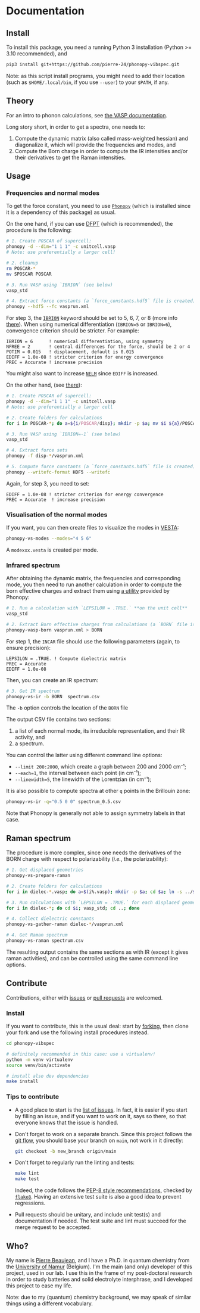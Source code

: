 # Documentation

## Install

To install this package, you need a running Python 3 installation (Python >= 3.10 recommended), and

```bash
pip3 install git+https://github.com/pierre-24/phonopy-vibspec.git
```

Note: as this script install programs, you might need to add their location (such as `$HOME/.local/bin`, if you use `--user`) to your `$PATH`, if any.

## Theory

For an intro to phonon calculations, see [the VASP documentation](https://www.vasp.at/wiki/index.php/Phonons:_Theory). 

Long story short, in order to get a spectra, one needs to:

1. Compute the dynamic matrix (also called mass-weighted hessian) and diagonalize it, which will provide the frequencies and modes, and
2. Compute the Born charge in order to compute the IR intensities and/or their derivatives to get the Raman intensities.

## Usage

### Frequencies and normal modes

To get the force constant, you need to use [`Phonopy`](https://phonopy.github.io/phonopy/index.html) (which is installed since it is a dependency of this package) as usual.

On the one hand, if you can use [DFPT]( https://phonopy.github.io/phonopy/vasp-dfpt.html#vasp-dfpt-interface) (which is recommended), the procedure is the following:

```bash
# 1. Create POSCAR of supercell:
phonopy -d --dim="1 1 1" -c unitcell.vasp 
# Note: use preferentially a larger cell!

# 2. cleanup
rm POSCAR-*
mv SPOSCAR POSCAR

# 3. Run VASP using `IBRION` (see below)
vasp_std

# 4. Extract force constants (a `force_constants.hdf5` file is created)
phonopy --hdf5 --fc vasprun.xml
```

For step 3, the [`IBRION`](https://www.vasp.at/wiki/index.php/IBRION) keyword should be set to 5, 6, 7, or 8 (more info [there](https://www.vasp.at/wiki/index.php/IBRION#Computing_the_phonon_modes)).
When using numerical differentiation (`IBRION=5` or `IBRION=6`), convergence criterion should be stricter.
For example:

```text
IBRION = 6      ! numerical differentiation, using symmetry
NFREE = 2       ! central differences for the force, should be 2 or 4
POTIM = 0.015   ! displacement, default is 0.015
EDIFF = 1.0e-08 ! stricter criterion for energy convergence
PREC = Accurate ! increase precision
```

You might also want to increase [`NELM`](https://www.vasp.at/wiki/index.php/NELM) since `EDIFF` is increased.

On the other hand, (see [there](https://phonopy.github.io/phonopy/vasp.html)):

```bash
# 1. Create POSCAR of supercell:
phonopy -d --dim="1 1 1" -c unitcell.vasp 
# Note: use preferentially a larger cell

# 2. Create folders for calculations
for i in POSCAR-*; do a=${i/POSCAR/disp}; mkdir -p $a; mv $i ${a}/POSCAR; done; 

# 3. Run VASP using `IBRION=-1` (see below)
vasp_std

# 4. Extract force sets
phonopy -f disp-*/vasprun.xml

# 5. Compute force constants (a `force_constants.hdf5` file is created)
phonopy --writefc-format HDF5 --writefc
```

Again, for step 3, you need to set:

```text
EDIFF = 1.0e-08 ! stricter criterion for energy convergence
PREC = Accurate  ! increase precision
```

### Visualisation of the normal modes

If you want, you can then create files to visualize the modes in [VESTA](http://jp-minerals.org/vesta/en/):

```bash
phonopy-vs-modes --modes="4 5 6"
```

A `modexxx.vesta` is created per mode.

### Infrared spectrum

After obtaining the dynamic matrix, the frequencies and corresponding mode, you then need to run another calculation in order to compute the born effective charges and extract them using [a utility](https://phonopy.github.io/phonopy/auxiliary-tools.html#phonopy-vasp-born) provided by Phonopy:

```bash
# 1. Run a calculation with `LEPSILON = .TRUE.` **on the unit cell**
vasp_std

# 2. Extract Born effective charges from calculations (a `BORN` file is created)
phonopy-vasp-born vasprun.xml > BORN
```

For step 1, the `INCAR` file should use the following parameters (again, to ensure precision):

```text
LEPSILON = .TRUE. ! Compute dielectric matrix
PREC = Accurate
EDIFF = 1.0e-08
```

Then, you can create an IR spectrum:

```bash
# 3. Get IR spectrum
phonopy-vs-ir -b BORN  spectrum.csv
```

The `-b` option controls the location of the `BORN` file

The output CSV file contains two sections:

1. a list of each normal mode, its irreducible representation, and their IR activity, and
2. a spectrum.

You can control the latter using different command line options:

+ `--limit 200:2000`, which create a graph between 200 and 2000 cm⁻¹;
+ `--each=1`, the interval between each point (in cm⁻¹);
+ `--linewidth=5`, the linewidth of the Lorentzian (in cm⁻¹);

It is also possible to compute spectra at other `q` points in the Brillouin zone:

```bash
phonopy-vs-ir -q="0.5 0 0" spectrum_0.5.csv
```

Note that Phonopy is generally not able to assign symmetry labels in that case.

## Raman spectrum

The procedure is more complex, since one needs the derivatives of the BORN charge with respect to polarizability (*i.e.*, the polarizability):

```bash
# 1. Get displaced geometries
phonopy-vs-prepare-raman

# 2. Create folders for calculations
for i in dielec-*.vasp; do a=$(i%.vasp); mkdir -p $a; cd $a; ln -s ../$i POSCAR; cd ..; done; 

# 3. Run calculations with `LEPSILON = .TRUE.` for each displaced geometry
for i in dielec-*; do cd $i; vasp_std; cd ..; done

# 4. Collect dielectric constants
phonopy-vs-gather-raman dielec-*/vasprun.xml

# 4. Get Raman spectrum
phonopy-vs-raman spectrum.csv
```

The resulting output contains the same sections as with IR (except it gives raman activities), and can be controlled using the same command line options.

## Contribute

Contributions, either with [issues](https://github.com/pierre-24/phonopy-vibspec/issues) or [pull requests](https://github.com/pierre-24/phonopy-vibspec/pulls) are welcomed.

### Install

If you want to contribute, this is the usual deal: 
start by [forking](https://guides.github.com/activities/forking/), then clone your fork and use the following install procedures instead.

```bash
cd phonopy-vibspec

# definitely recommended in this case: use a virtualenv!
python -m venv virtualenv
source venv/bin/activate

# install also dev dependencies
make install
```

### Tips to contribute

+ A good place to start is the [list of issues](https://github.com/pierre-24/phonopy-vibspec/issues).
  In fact, it is easier if you start by filling an issue, and if you want to work on it, says so there, so that everyone knows that the issue is handled.

+ Don't forget to work on a separate branch.
  Since this project follows the [git flow](http://nvie.com/posts/a-successful-git-branching-model/), you should base your branch on `main`, not work in it directly:

    ```bash
    git checkout -b new_branch origin/main
    ```
 
+ Don't forget to regularly run the linting and tests:

    ```bash
    make lint
    make test
    ```
    
    Indeed, the code follows the [PEP-8 style recommendations](http://legacy.python.org/dev/peps/pep-0008/), checked by [`flake8`](https://flake8.pycqa.org/en/latest/).
    Having an extensive test suite is also a good idea to prevent regressions.

+ Pull requests should be unitary, and include unit test(s) and documentation if needed. 
  The test suite and lint must succeed for the merge request to be accepted.

## Who?

My name is [Pierre Beaujean](https://pierrebeaujean.net), and I have a Ph.D. in quantum chemistry from the [University of Namur](https://unamur.be) (Belgium).
I'm the main (and only) developer of this project, used in our lab.
I use this in the frame of my post-doctoral research in order to study batteries and solid electrolyte interphrase, and I developed this project to ease my life.

Note: due to my (quantum) chemistry background, we may speak of similar things using a different vocabulary.